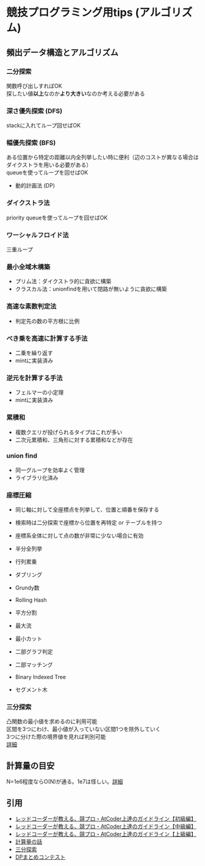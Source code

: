 # 競技プログラミング用tips (アルゴリズム)

## 頻出データ構造とアルゴリズム
### 二分探索
関数呼び出しすればOK  
探したい値**以上**なのか**より大きい**なのか考える必要がある

### 深さ優先探索 (DFS)
stackに入れてループ回せばOK

### 幅優先探索 (BFS)
ある位置から特定の距離以内全列挙したい時に便利（辺のコストが異なる場合はダイクストラを用いる必要がある）  
queueを使ってループを回せばOK

+ 動的計画法 (DP)
### ダイクストラ法
priority queueを使ってループを回せばOK  

### ワーシャルフロイド法
三重ループ

### 最小全域木構築
+ プリム法：ダイクストラ的に貪欲に構築
+ クラスカル法：unionfindを用いて閉路が無いように貪欲に構築

### 高速な素数判定法
+ 判定先の数の平方根に比例

### べき乗を高速に計算する手法
+ 二乗を繰り返す
+ mintに実装済み

### 逆元を計算する手法
+ フェルマーの小定理
+ mintに実装済み

### 累積和
+ 複数クエリが投げられるタイプはこれが多い
+ 二次元累積和、三角形に対する累積和などが存在

### union find
+ 同一グループを効率よく管理
+ ライブラリ化済み

### 座標圧縮
+ 同じ軸に対して全座標点を列挙して、位置と順番を保存する
+ 検索時は二分探索で座標から位置を再特定 or テーブルを持つ
+ 座標系全体に対して点の数が非常に少ない場合に有効

+ 半分全列挙
+ 行列累乗
+ ダブリング
+ Grundy数
+ Rolling Hash
+ 平方分割
+ 最大流
+ 最小カット
+ 二部グラフ判定
+ 二部マッチング
+ Binary Indexed Tree
+ セグメント木

### 三分探索
凸関数の最小値を求めるのに利用可能  
区間を3つにわけ、最小値が入っていない区間1つを除外していく  
3つに分けた際の境界値を見れば判別可能  
[詳細](http://kyopro.hateblo.jp/entry/2019/04/25/134128)


## 計算量の目安
N=1e6程度ならO(N)が通る。1e7は怪しい。[詳細](https://cppx.hatenablog.com/entry/2017/08/06/104144)

## 引用
+ [レッドコーダーが教える、競プロ・AtCoder上達のガイドライン【初級編】](https://qiita.com/e869120/items/f1c6f98364d1443148b3)
+ [レッドコーダーが教える、競プロ・AtCoder上達のガイドライン【中級編】](https://qiita.com/e869120/items/eb50fdaece12be418faa)
+ [レッドコーダーが教える、競プロ・AtCoder上達のガイドライン【上級編】](https://qiita.com/e869120/items/acba3dd8649d913102b5)
+ [計算量の話](https://cppx.hatenablog.com/entry/2017/08/06/104144)
+ [三分探索](http://kyopro.hateblo.jp/entry/2019/04/25/134128)
+ [DPまとめコンテスト](https://atcoder.jp/contests/dp)